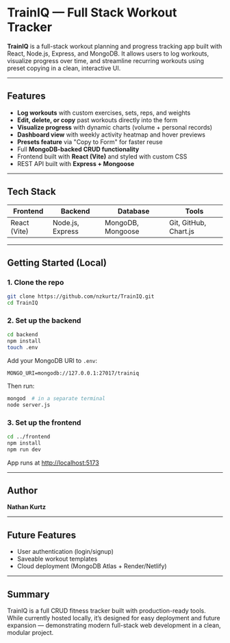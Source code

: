 # TrainIQ — Full Stack Workout Tracker

**TrainIQ** is a full-stack workout planning and progress tracking app built with React, Node.js, Express, and MongoDB. It allows users to log workouts, visualize progress over time, and streamline recurring workouts using preset copying in a clean, interactive UI.

---

## Features

- **Log workouts** with custom exercises, sets, reps, and weights
- **Edit, delete, or copy** past workouts directly into the form
- **Visualize progress** with dynamic charts (volume + personal records)
- **Dashboard view** with weekly activity heatmap and hover previews
- **Presets feature** via "Copy to Form" for faster reuse
- Full **MongoDB-backed CRUD functionality**
- Frontend built with **React (Vite)** and styled with custom CSS
- REST API built with **Express + Mongoose**

---

## Tech Stack

| Frontend     | Backend         | Database       | Tools         |
|--------------|------------------|----------------|---------------|
| React (Vite) | Node.js, Express | MongoDB, Mongoose | Git, GitHub, Chart.js |

---

## Getting Started (Local)

### 1. Clone the repo

```bash
git clone https://github.com/nzkurtz/TrainIQ.git
cd TrainIQ
```

### 2. Set up the backend

```bash
cd backend
npm install
touch .env
```

Add your MongoDB URI to `.env`:
```
MONGO_URI=mongodb://127.0.0.1:27017/trainiq
```

Then run:
```bash
mongod  # in a separate terminal
node server.js
```

### 3. Set up the frontend

```bash
cd ../frontend
npm install
npm run dev
```

App runs at [http://localhost:5173](http://localhost:5173)

---

## Author

**Nathan Kurtz**  

---

## Future Features

- User authentication (login/signup)
- Saveable workout templates
- Cloud deployment (MongoDB Atlas + Render/Netlify)

---

## Summary

TrainIQ is a full CRUD fitness tracker built with production-ready tools. While currently hosted locally, it’s designed for easy deployment and future expansion — demonstrating modern full-stack web development in a clean, modular project.
